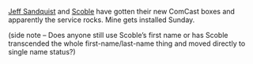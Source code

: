 [Jeff
Sandquist](http://www.jeffsandquist.com/PermaLink,guid,8651f710-98c2-4b1d-83eb-a1db2188e01e.aspx)
and
[Scoble](http://radio.weblogs.com/0001011/2004/11/16.html#a8655) have
gotten their new ComCast boxes and apparently the service rocks. Mine
gets installed Sunday. 

(side note – Does anyone still use Scoble’s first name or has Scoble
transcended the whole first-name/last-name thing and moved directly to
single name status?)
